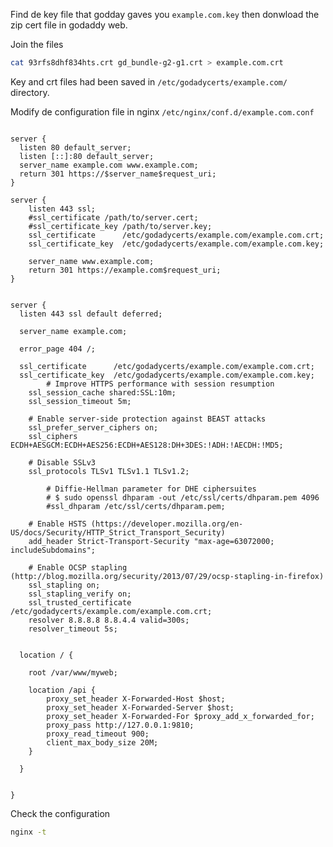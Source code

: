 <!-- TITLE: Godaddy SSL Certs with NGINX -->

Find de key file that godday gaves you `example.com.key` then donwload the zip cert file in godaddy web.

Join the files
```sh
cat 93rfs8dhf834hts.crt gd_bundle-g2-g1.crt > example.com.crt
```

Key and crt files had been saved in `/etc/godadycerts/example.com/` directory.


Modify de configuration file in nginx  `/etc/nginx/conf.d/example.com.conf`


```text

server {
  listen 80 default_server;
  listen [::]:80 default_server;
  server_name example.com www.example.com;
  return 301 https://$server_name$request_uri;
}

server {
    listen 443 ssl;
    #ssl_certificate /path/to/server.cert;
    #ssl_certificate_key /path/to/server.key;
    ssl_certificate      /etc/godadycerts/example.com/example.com.crt;
    ssl_certificate_key  /etc/godadycerts/example.com/example.com.key;

    server_name www.example.com;
    return 301 https://example.com$request_uri;
}


server {
  listen 443 ssl default deferred;

  server_name example.com;

  error_page 404 /;

  ssl_certificate      /etc/godadycerts/example.com/example.com.crt;
  ssl_certificate_key  /etc/godadycerts/example.com/example.com.key;
    	# Improve HTTPS performance with session resumption
  	ssl_session_cache shared:SSL:10m;
  	ssl_session_timeout 5m;

	# Enable server-side protection against BEAST attacks
  	ssl_prefer_server_ciphers on;
	ssl_ciphers ECDH+AESGCM:ECDH+AES256:ECDH+AES128:DH+3DES:!ADH:!AECDH:!MD5;
  		
  	# Disable SSLv3
  	ssl_protocols TLSv1 TLSv1.1 TLSv1.2;

    	# Diffie-Hellman parameter for DHE ciphersuites
        # $ sudo openssl dhparam -out /etc/ssl/certs/dhparam.pem 4096
    	#ssl_dhparam /etc/ssl/certs/dhparam.pem;

	# Enable HSTS (https://developer.mozilla.org/en-US/docs/Security/HTTP_Strict_Transport_Security)
	add_header Strict-Transport-Security "max-age=63072000; includeSubdomains";  

  	# Enable OCSP stapling (http://blog.mozilla.org/security/2013/07/29/ocsp-stapling-in-firefox)
  	ssl_stapling on;
  	ssl_stapling_verify on;
  	ssl_trusted_certificate /etc/godadycerts/example.com/example.com.crt;
  	resolver 8.8.8.8 8.8.4.4 valid=300s;
  	resolver_timeout 5s;


  location / {
	
    root /var/www/myweb;

    location /api {
        proxy_set_header X-Forwarded-Host $host;
        proxy_set_header X-Forwarded-Server $host;
        proxy_set_header X-Forwarded-For $proxy_add_x_forwarded_for;
        proxy_pass http://127.0.0.1:9810;
        proxy_read_timeout 900;
        client_max_body_size 20M;
    }

  }


}

```

Check the configuration


```sh
nginx -t
```




